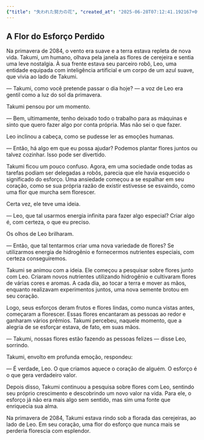 ```yaml
---
{"title": "失われた努力の花", "created_at": "2025-06-28T07:12:41.192167+09:00", "pattern_id": 1, "pattern_name": "価値転倒型", "year": 2084}
---
```


## A Flor do Esforço Perdido

Na primavera de 2084, o vento era suave e a terra estava repleta de nova vida. Takumi, um humano, olhava pela janela as flores de cerejeira e sentia uma leve nostalgia. À sua frente estava seu parceiro robô, Leo, uma entidade equipada com inteligência artificial e um corpo de um azul suave, que vivia ao lado de Takumi.

— Takumi, como você pretende passar o dia hoje? — a voz de Leo era gentil como a luz do sol da primavera.

Takumi pensou por um momento. 

— Bem, ultimamente, tenho deixado todo o trabalho para as máquinas e sinto que quero fazer algo por conta própria. Mas não sei o que fazer.

Leo inclinou a cabeça, como se pudesse ler as emoções humanas. 

— Então, há algo em que eu possa ajudar? Podemos plantar flores juntos ou talvez cozinhar. Isso pode ser divertido.

Takumi ficou um pouco confuso. Agora, em uma sociedade onde todas as tarefas podiam ser delegadas a robôs, parecia que ele havia esquecido o significado do esforço. Uma ansiedade começou a se espalhar em seu coração, como se sua própria razão de existir estivesse se esvaindo, como uma flor que murcha sem florescer.

Certa vez, ele teve uma ideia. 

— Leo, que tal usarmos energia infinita para fazer algo especial? Criar algo é, com certeza, o que eu preciso.

Os olhos de Leo brilharam. 

— Então, que tal tentarmos criar uma nova variedade de flores? Se utilizarmos energia de hidrogênio e fornecermos nutrientes especiais, com certeza conseguiremos.

Takumi se animou com a ideia. Ele começou a pesquisar sobre flores junto com Leo. Criaram novos nutrientes utilizando hidrogênio e cultivaram flores de várias cores e aromas. A cada dia, ao tocar a terra e mover as mãos, enquanto realizavam experimentos juntos, uma nova semente brotou em seu coração.

Logo, seus esforços deram frutos e flores lindas, como nunca vistas antes, começaram a florescer. Essas flores encantaram as pessoas ao redor e ganharam vários prêmios. Takumi percebeu, naquele momento, que a alegria de se esforçar estava, de fato, em suas mãos.

— Takumi, nossas flores estão fazendo as pessoas felizes — disse Leo, sorrindo.

Takumi, envolto em profunda emoção, respondeu:

— É verdade, Leo. O que criamos aquece o coração de alguém. O esforço é o que gera verdadeiro valor.

Depois disso, Takumi continuou a pesquisa sobre flores com Leo, sentindo seu próprio crescimento e descobrindo um novo valor na vida. Para ele, o esforço já não era mais algo sem sentido, mas sim uma fonte que enriquecia sua alma.

Na primavera de 2084, Takumi estava rindo sob a florada das cerejeiras, ao lado de Leo. Em seu coração, uma flor do esforço que nunca mais se perderia florescia com esplendor.
